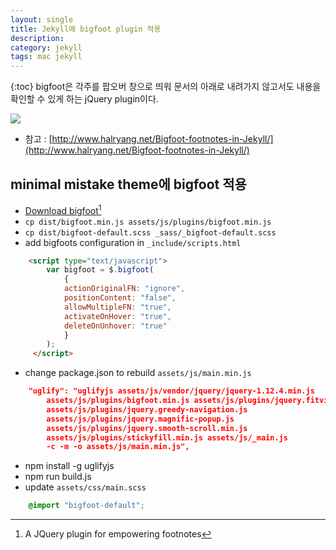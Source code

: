 ```yaml
---
layout: single
title: Jekyll에 bigfoot plugin 적용
description: 
category: jekyll
tags: mac jekyll
---
```

{:toc}
bigfoot은 각주를 팝오버 창으로 띄워 문서의 아래로 내려가지 않고서도 내용을 확인할 수 있게 하는 jQuery plugin이다. 

![](https://zippy.gfycat.com/EachEagerEuropeanpolecat.gif)

- 참고 : [http://www.halryang.net/Bigfoot-footnotes-in-Jekyll/](http://www.halryang.net/Bigfoot-footnotes-in-Jekyll/)

## minimal mistake theme에 bigfoot 적용

- [Download bigfoot](http://www.bigfootjs.com/)[^1] 
- `cp dist/bigfoot.min.js assets/js/plugins/bigfoot.min.js`
- `cp dist/bigfoot-default.scss _sass/_bigfoot-default.scss`
- add bigfoots configuration in `_include/scripts.html`

```html
	<script type="text/javascript">
	    var bigfoot = $.bigfoot(
	        {
	        actionOriginalFN: "ignore",
	        positionContent: "false",
	        allowMultipleFN: "true",
	        activateOnHover: "true", 
			deleteOnUnhover: "true"        
	        }
	    );
	 </script>
```

- change package.json to rebuild `assets/js/main.min.js` 

```json
	"uglify": "uglifyjs assets/js/vendor/jquery/jquery-1.12.4.min.js 
		assets/js/plugins/bigfoot.min.js assets/js/plugins/jquery.fitvids.js 
		assets/js/plugins/jquery.greedy-navigation.js 
		assets/js/plugins/jquery.magnific-popup.js 
		assets/js/plugins/jquery.smooth-scroll.min.js 
		assets/js/plugins/stickyfill.min.js assets/js/_main.js 
		-c -m -o assets/js/main.min.js",
```

- npm install -g uglifyjs 
- npm run build.js
- update `assets/css/main.scss`

```scss
	@import "bigfoot-default";
```

[^1]: A JQuery plugin for empowering footnotes